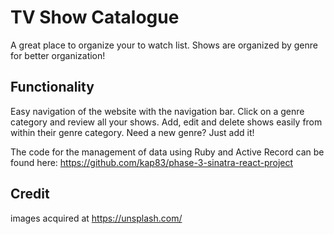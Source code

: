 # TV Show Catalogue 

A great place to organize your to watch list. Shows are organized by genre for better organization! 

## Functionality

Easy navigation of the website with the navigation bar. 
Click on a genre category and review all your shows. 
Add, edit and delete shows easily from within their genre category. 
Need a new genre? Just add it! 

The code for the management of data using Ruby and Active Record can be found here: https://github.com/kap83/phase-3-sinatra-react-project


## Credit

images acquired at https://unsplash.com/